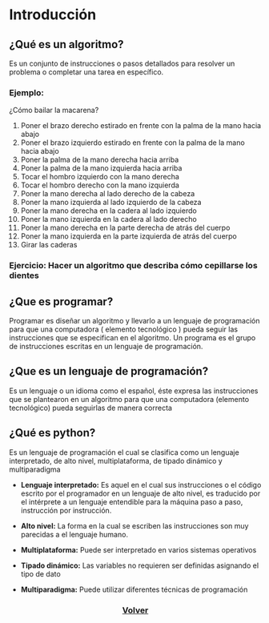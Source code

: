# Introducción

## ¿Qué es un algoritmo?

Es un conjunto de instrucciones o pasos detallados para resolver un problema o completar una tarea en específico.

### Ejemplo:

¿Cómo bailar la macarena?

1. Poner el brazo derecho estirado en frente con la palma de la mano hacia abajo
2. Poner el brazo izquierdo estirado en frente con la palma de la mano hacia abajo
3. Poner la palma de la mano derecha hacia arriba
4. Poner la palma de la mano izquierda hacia arriba
5. Tocar el hombro izquierdo con la mano derecha
6. Tocar el hombro derecho con la mano izquierda
7. Poner la mano derecha al lado derecho de la cabeza
8. Poner la mano izquierda al lado izquierdo de la cabeza
9. Poner la mano derecha en la cadera al lado izquierdo
10. Poner la mano izquierda en la cadera al lado derecho
11. Poner la mano derecha en la parte derecha de atrás del cuerpo
12. Poner la mano izquierda en la parte izquierda de atrás del cuerpo
13. Girar las caderas

### Ejercicio: Hacer un algoritmo que describa cómo cepillarse los dientes

## ¿Que es programar?

Programar es diseñar un algoritmo y llevarlo a un lenguaje de programación para que una computadora ( elemento tecnológico ) pueda seguir las instrucciones que se especifican en el algoritmo. Un programa es el grupo de instrucciones escritas en un lenguaje de programación.

## ¿Que es un lenguaje de programación?

Es un lenguaje o un idioma como el español, éste expresa las instrucciones que se plantearon en un algoritmo para que una computadora (elemento tecnológico) pueda seguirlas de manera correcta

## ¿Qué es python?

Es un lenguaje de programación el cual se clasifica como un lenguaje interpretado, de alto nivel, multiplataforma, de tipado dinámico y multiparadigma

* __Lenguaje interpretado:__ Es aquel en el cual sus instrucciones o el código escrito por el programador en un lenguaje de alto nivel, es traducido por el intérprete a un lenguaje entendible para la máquina paso a paso, instrucción por instrucción.

* __Alto nivel:__ La forma en la cual se escriben las instrucciones son muy parecidas a el lenguaje humano.

* __Multiplataforma:__ Puede ser interpretado en varios sistemas operativos

* __Tipado dinámico:__ Las variables no requieren ser definidas asignando el tipo de dato

* __Multiparadigma:__ Puede utilizar diferentes técnicas de programación 


<h3><p align="center">
	<a href="./README.md">Volver</a>
</p></h3>